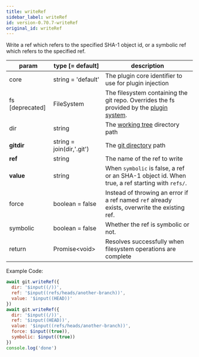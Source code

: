 ```yaml
---
title: writeRef
sidebar_label: writeRef
id: version-0.70.7-writeRef
original_id: writeRef
---
```


Write a ref which refers to the specified SHA-1 object id, or a symbolic ref which refers to the specified ref.

| param           | type [= default]          | description                                                                                               |
| --------------- | ------------------------- | --------------------------------------------------------------------------------------------------------- |
| core            | string = 'default'        | The plugin core identifier to use for plugin injection                                                    |
| fs [deprecated] | FileSystem                | The filesystem containing the git repo. Overrides the fs provided by the [plugin system](./plugin_fs.md). |
| dir             | string                    | The [working tree](dir-vs-gitdir.md) directory path                                                       |
| **gitdir**      | string = join(dir,'.git') | The [git directory](dir-vs-gitdir.md) path                                                                |
| **ref**         | string                    | The name of the ref to write                                                                              |
| **value**       | string                    | When `symbolic` is false, a ref or an SHA-1 object id. When true, a ref starting with `refs/`.            |
| force           | boolean = false           | Instead of throwing an error if a ref named `ref` already exists, overwrite the existing ref.             |
| symbolic        | boolean = false           | Whether the ref is symbolic or not.                                                                       |
| return          | Promise\<void\>           | Resolves successfully when filesystem operations are complete                                             |

Example Code:

```js live
await git.writeRef({
  dir: '$input((/))',
  ref: '$input((refs/heads/another-branch))',
  value: '$input((HEAD))'
})
await git.writeRef({
  dir: '$input((/))',
  ref: '$input((HEAD))',
  value: '$input((refs/heads/another-branch))',
  force: $input((true)),
  symbolic: $input((true))
})
console.log('done')
```

<script>
(function rewriteEditLink() {
  const el = document.querySelector('a.edit-page-link.button');
  if (el) {
    el.href = 'https://github.com/isomorphic-git/isomorphic-git/edit/master/src/commands/writeRef.js';
  }
})();
</script>